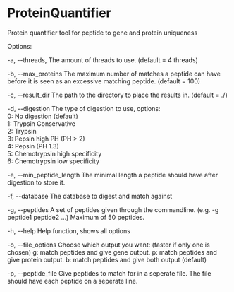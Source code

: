 # ProteinQuantifier
Protein quantifier tool for peptide to gene and protein uniqueness

Options:

-a, --threads, The amount of threads to use. (default = 4 threads)

-b, --max_proteins  The maximum number of matches a peptide can have before it is seen as an excessive matching
peptide. (default = 100)

-c, --result_dir  The path to the directory to place the results in. (default = ./)

-d, --digestion  The type of digestion to use, options:</br>
0: No digestion (default)</br>
1: Trypsin Conservative</br>
2: Trypsin</br>
3: Pepsin high PH (PH > 2)</br>
4: Pepsin (PH 1.3)</br>
5: Chemotrypsin high specificity</br>
6: Chemotrypsin low specificity

-e, --min_peptide_length
The minimal length a peptide should have after digestion to store it.

-f, --database
The database to digest and match against

-g, --peptides
A set of peptides given through the commandline. (e.g. -g peptide1 peptide2 ...)
Maximum of 50 peptides.

-h, --help
Help function, shows all options

-o, --file_options
Choose which output you want: (faster if only one is chosen)
g: match peptides and give gene output.
p: match peptides and give protein output.
b: match peptides and give both output (default)

-p, --peptide_file  Give peptides to match for in a seperate file.
The file should have each peptide on a seperate line.
